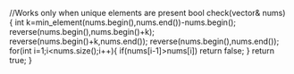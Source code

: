 //Works only when unique elements are present
bool check(vector<int>& nums) {
int k=min_element(nums.begin(),nums.end())-nums.begin();
reverse(nums.begin(),nums.begin()+k);
reverse(nums.begin()+k,nums.end());
reverse(nums.begin(),nums.end());
for(int i=1;i<nums.size();i++){
if(nums[i-1]>nums[i])
return false;
}
return true;
}